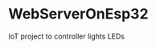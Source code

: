 # WebServerOnEsp32
IoT project to controller lights LEDs

<a target="_blank" rel="noopener noreferrer" href="https://github.com/espressif/arduino-esp32/workflows/ESP32%20Arduino%20CI/badge.svg"><img src="https://github.com/espressif/arduino-esp32/workflows/ESP32%20Arduino%20CI/badge.svg" alt="" style="max-width: 100%;"></a>
